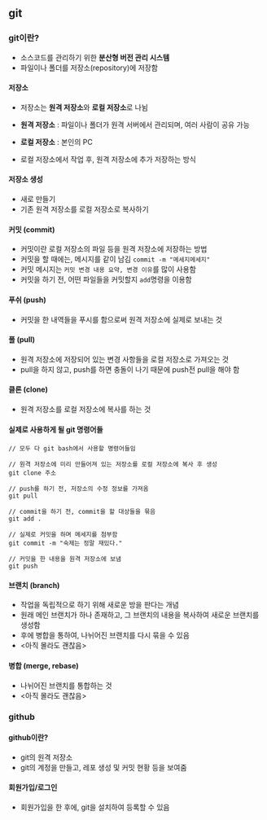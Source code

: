 ## git

### git이란?

* 소스코드를 관리하기 위한 **분산형 버전 관리 시스템**
* 파일이나 폴더를 저장소(repository)에 저장함 



#### 저장소

* 저장소는 **원격 저장소**와 **로컬 저장소**로 나뉨
* **원격 저장소** : 파일이나 폴더가 원격 서버에서 관리되며, 여러 사람이 공유 가능
* **로컬 저장소** : 본인의 PC

* 로컬 저장소에서 작업 후, 원격 저장소에 추가 저장하는 방식



#### 저장소 생성

* 새로 만들기
* 기존 원격 저장소를 로컬 저장소로 복사하기



#### 커밋 (commit)

* 커밋이란 로컬 저장소의 파일 등을 원격 저장소에 저장하는 방법
* 커밋을 할 때에는, 메시지를 같이 남김 `commit -m "메세지메세지"`
* 커밋 메시지는 `커밋 변경 내용 요약, 변경 이유`를 많이 사용함
* 커밋을 하기 전, 어떤 파일들을 커밋할지 `add`명령을 이용함



#### 푸쉬 (push)

* 커밋을 한 내역들을 푸시를 함으로써 원격 저장소에 실제로 보내는 것



#### 풀 (pull)

* 원격 저장소에 저장되어 있는 변경 사항들을 로컬 저장소로 가져오는 것
* pull을 하지 않고, push를 하면 충돌이 나기 때문에 push전 pull을 해야 함



#### 클론 (clone)

* 원격 저장소를 로컬 저장소에 복사를 하는 것



#### 실제로 사용하게 될 git 명령어들

```
// 모두 다 git bash에서 사용할 명령어들임

// 원격 저장소에 미리 만들어져 있는 저장소를 로컬 저장소에 복사 후 생성
git clone 주소

// push를 하기 전, 저장소의 수정 정보를 가져옴
git pull

// commit을 하기 전, commit을 할 대상들을 묶음
git add .

// 실제로 커밋을 하며 메세지를 첨부함
git commit -m "숙제는 정말 재밌다."

// 커밋을 한 내용을 원격 저장소에 보냄
git push 
```



#### 브랜치 (branch)

* 작업을 독립적으로 하기 위해 새로운 방을 판다는 개념
* 원래 메인 브랜치가 하나 존재하고, 그 브랜치의 내용을 복사하여 새로운 브랜치를 생성함
* 후에 병합을 통하여, 나뉘어진 브랜치를 다시 묶을 수 있음
* <아직 몰라도 괜찮음>



#### 병합 (merge, rebase)

* 나뉘어진 브랜치를 통합하는 것
* <아직 몰라도 괜찮음>



### github

#### github이란?

* git의 원격 저장소
* git의 계정을 만들고, 레포 생성 및 커밋 현황 등을 보여줌



#### 회원가입/로그인

* 회원가입을 한 후에, git을 설치하여 등록할 수 있음

